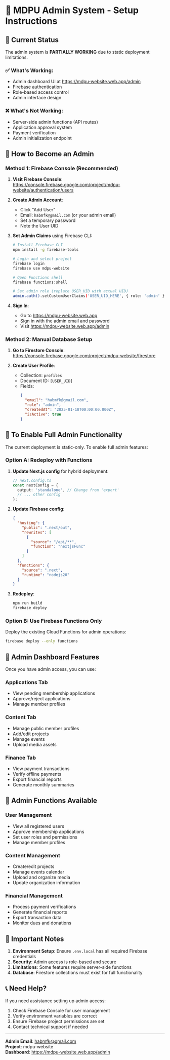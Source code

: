# 🔐 MDPU Admin System - Setup Instructions

## 🚨 Current Status
The admin system is **PARTIALLY WORKING** due to static deployment limitations.

### ✅ What's Working:
- Admin dashboard UI at https://mdpu-website.web.app/admin
- Firebase authentication
- Role-based access control
- Admin interface design

### ❌ What's Not Working:
- Server-side admin functions (API routes)
- Application approval system
- Payment verification
- Admin initialization endpoint

## 🔑 How to Become an Admin

### Method 1: Firebase Console (Recommended)

1. **Visit Firebase Console**: https://console.firebase.google.com/project/mdpu-website/authentication/users

2. **Create Admin Account**:
   - Click "Add User" 
   - Email: `habmfk@gmail.com` (or your admin email)
   - Set a temporary password
   - Note the User UID

3. **Set Admin Claims** using Firebase CLI:
   ```bash
   # Install Firebase CLI
   npm install -g firebase-tools
   
   # Login and select project
   firebase login
   firebase use mdpu-website
   
   # Open Functions shell
   firebase functions:shell
   
   # Set admin role (replace USER_UID with actual UID)
   admin.auth().setCustomUserClaims('USER_UID_HERE', { role: 'admin' })
   ```

4. **Sign In**:
   - Go to https://mdpu-website.web.app
   - Sign in with the admin email and password
   - Visit https://mdpu-website.web.app/admin

### Method 2: Manual Database Setup

1. **Go to Firestore Console**: https://console.firebase.google.com/project/mdpu-website/firestore

2. **Create User Profile**:
   - Collection: `profiles`
   - Document ID: `[USER_UID]`
   - Fields:
     ```json
     {
       "email": "habmfk@gmail.com",
       "role": "admin",
       "createdAt": "2025-01-18T00:00:00.000Z",
       "isActive": true
     }
     ```

## 🚀 To Enable Full Admin Functionality

The current deployment is static-only. To enable full admin features:

### Option A: Redeploy with Functions

1. **Update Next.js config** for hybrid deployment:
   ```typescript
   // next.config.ts
   const nextConfig = {
     output: 'standalone', // Change from 'export'
     // ... other config
   };
   ```

2. **Update Firebase config**:
   ```json
   {
     "hosting": {
       "public": ".next/out",
       "rewrites": [
         {
           "source": "/api/**",
           "function": "nextjsFunc"
         }
       ]
     },
     "functions": {
       "source": ".next",
       "runtime": "nodejs20"
     }
   }
   ```

3. **Redeploy**:
   ```bash
   npm run build
   firebase deploy
   ```

### Option B: Use Firebase Functions Only

Deploy the existing Cloud Functions for admin operations:
```bash
firebase deploy --only functions
```

## 🎯 Admin Dashboard Features

Once you have admin access, you can use:

### **Applications Tab**
- View pending membership applications
- Approve/reject applications
- Manage member profiles

### **Content Tab**
- Manage public member profiles
- Add/edit projects
- Manage events
- Upload media assets

### **Finance Tab**
- View payment transactions
- Verify offline payments
- Export financial reports
- Generate monthly summaries

## 🔧 Admin Functions Available

### User Management
- View all registered users
- Approve membership applications
- Set user roles and permissions
- Manage member profiles

### Content Management
- Create/edit projects
- Manage events calendar
- Upload and organize media
- Update organization information

### Financial Management
- Process payment verifications
- Generate financial reports
- Export transaction data
- Monitor dues and donations

## 🚨 Important Notes

1. **Environment Setup**: Ensure `.env.local` has all required Firebase credentials
2. **Security**: Admin access is role-based and secure
3. **Limitations**: Some features require server-side functions
4. **Database**: Firestore collections must exist for full functionality

## 📞 Need Help?

If you need assistance setting up admin access:
1. Check Firebase Console for user management
2. Verify environment variables are correct
3. Ensure Firebase project permissions are set
4. Contact technical support if needed

---

**Admin Email**: habmfk@gmail.com  
**Project**: mdpu-website  
**Dashboard**: https://mdpu-website.web.app/admin


